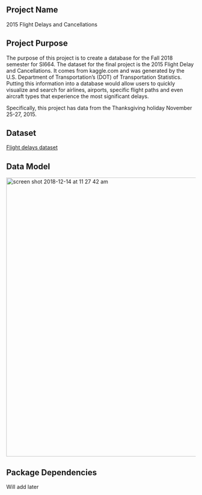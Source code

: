 ## Project Name
2015 Flight Delays and Cancellations

## Project Purpose
The purpose of this project is to create a database for the Fall 2018 semester for SI664. The dataset for the final project is the 2015 Flight Delay and Cancellations. It comes from kaggle.com and was generated by the U.S. Department of Transportation’s (DOT) of Transportation Statistics. Putting this information into a database would allow users to quickly visualize and search for airlines, airports, specific flight paths and even aircraft types that experience the most significant delays.

Specifically, this project has data from the Thanksgiving holiday November 25-27, 2015.

## Dataset
[Flight delays dataset](https://www.kaggle.com/usdot/flight-delays/home)

## Data Model
<img width="742" alt="screen shot 2018-12-14 at 11 27 42 am" src="https://user-images.githubusercontent.com/31678807/50014979-64219d00-ff93-11e8-8cf9-5abe90daa6bb.png">

## Package Dependencies
Will add later
